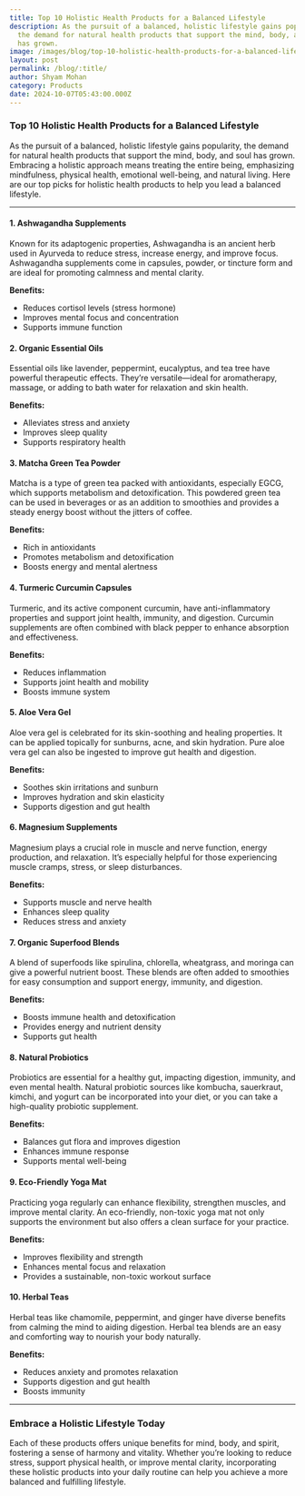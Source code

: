```yaml
---
title: Top 10 Holistic Health Products for a Balanced Lifestyle
description: As the pursuit of a balanced, holistic lifestyle gains popularity,
  the demand for natural health products that support the mind, body, and soul
  has grown.
image: /images/blog/top-10-holistic-health-products-for-a-balanced-lifestyle.webp
layout: post
permalink: /blog/:title/
author: Shyam Mohan
category: Products
date: 2024-10-07T05:43:00.000Z
---
```





### Top 10 Holistic Health Products for a Balanced Lifestyle

As the pursuit of a balanced, holistic lifestyle gains popularity, the demand for natural health products that support the mind, body, and soul has grown. Embracing a holistic approach means treating the entire being, emphasizing mindfulness, physical health, emotional well-being, and natural living. Here are our top picks for holistic health products to help you lead a balanced lifestyle.

---

#### 1. **Ashwagandha Supplements**

Known for its adaptogenic properties, Ashwagandha is an ancient herb used in Ayurveda to reduce stress, increase energy, and improve focus. Ashwagandha supplements come in capsules, powder, or tincture form and are ideal for promoting calmness and mental clarity.

**Benefits:** 
- Reduces cortisol levels (stress hormone)
- Improves mental focus and concentration
- Supports immune function

#### 2. **Organic Essential Oils**

Essential oils like lavender, peppermint, eucalyptus, and tea tree have powerful therapeutic effects. They’re versatile—ideal for aromatherapy, massage, or adding to bath water for relaxation and skin health.

**Benefits:**
- Alleviates stress and anxiety
- Improves sleep quality
- Supports respiratory health

#### 3. **Matcha Green Tea Powder**

Matcha is a type of green tea packed with antioxidants, especially EGCG, which supports metabolism and detoxification. This powdered green tea can be used in beverages or as an addition to smoothies and provides a steady energy boost without the jitters of coffee.

**Benefits:**
- Rich in antioxidants
- Promotes metabolism and detoxification
- Boosts energy and mental alertness

#### 4. **Turmeric Curcumin Capsules**

Turmeric, and its active component curcumin, have anti-inflammatory properties and support joint health, immunity, and digestion. Curcumin supplements are often combined with black pepper to enhance absorption and effectiveness.

**Benefits:**
- Reduces inflammation
- Supports joint health and mobility
- Boosts immune system

#### 5. **Aloe Vera Gel**

Aloe vera gel is celebrated for its skin-soothing and healing properties. It can be applied topically for sunburns, acne, and skin hydration. Pure aloe vera gel can also be ingested to improve gut health and digestion.

**Benefits:**
- Soothes skin irritations and sunburn
- Improves hydration and skin elasticity
- Supports digestion and gut health

#### 6. **Magnesium Supplements**

Magnesium plays a crucial role in muscle and nerve function, energy production, and relaxation. It’s especially helpful for those experiencing muscle cramps, stress, or sleep disturbances.

**Benefits:**
- Supports muscle and nerve health
- Enhances sleep quality
- Reduces stress and anxiety

#### 7. **Organic Superfood Blends**

A blend of superfoods like spirulina, chlorella, wheatgrass, and moringa can give a powerful nutrient boost. These blends are often added to smoothies for easy consumption and support energy, immunity, and digestion.

**Benefits:**
- Boosts immune health and detoxification
- Provides energy and nutrient density
- Supports gut health

#### 8. **Natural Probiotics**

Probiotics are essential for a healthy gut, impacting digestion, immunity, and even mental health. Natural probiotic sources like kombucha, sauerkraut, kimchi, and yogurt can be incorporated into your diet, or you can take a high-quality probiotic supplement.

**Benefits:**
- Balances gut flora and improves digestion
- Enhances immune response
- Supports mental well-being

#### 9. **Eco-Friendly Yoga Mat**

Practicing yoga regularly can enhance flexibility, strengthen muscles, and improve mental clarity. An eco-friendly, non-toxic yoga mat not only supports the environment but also offers a clean surface for your practice.

**Benefits:**
- Improves flexibility and strength
- Enhances mental focus and relaxation
- Provides a sustainable, non-toxic workout surface

#### 10. **Herbal Teas**

Herbal teas like chamomile, peppermint, and ginger have diverse benefits from calming the mind to aiding digestion. Herbal tea blends are an easy and comforting way to nourish your body naturally.

**Benefits:**
- Reduces anxiety and promotes relaxation
- Supports digestion and gut health
- Boosts immunity

---

### Embrace a Holistic Lifestyle Today

Each of these products offers unique benefits for mind, body, and spirit, fostering a sense of harmony and vitality. Whether you’re looking to reduce stress, support physical health, or improve mental clarity, incorporating these holistic products into your daily routine can help you achieve a more balanced and fulfilling lifestyle.

